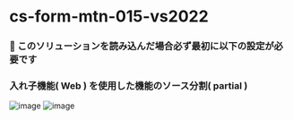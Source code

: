 # cs-form-mtn-015-vs2022

### 🔴 このソリューションを読み込んだ場合必ず最初に以下の設定が必要です

### 入れ子機能( Web ) を使用した機能のソース分割( partial )

![image](https://github.com/winofsql/cs-form-mtn-013-vs2022/assets/1501327/35c1436b-e278-4930-bef2-d473b02af62b)
![image](https://github.com/winofsql/cs-form-mtn-013-vs2022/assets/1501327/33dddcd2-a592-42b2-aacb-500caded1089)

